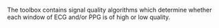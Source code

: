 The toolbox contains signal quality algorithms which determine whether each window of ECG and/or PPG is of high or low quality.